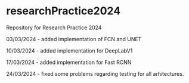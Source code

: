 # researchPractice2024
Repository for Research Practice 2024

03/03/2024 - added implementation of FCN and UNET


10/03/2024 - added implementation for DeepLabV1


17/03/2024 - added implementation for Fast RCNN

24/03/2024 - fixed some problems regarding testing for all arhitectures.

